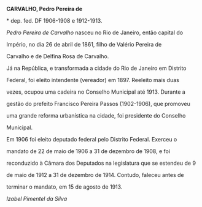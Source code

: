 **CARVALHO, Pedro Pereira de**



\* dep. fed. DF 1906-1908 e 1912-1913.



*Pedro Pereira de Carvalho* nasceu no Rio de Janeiro, então capital do

Império, no dia 26 de abril de 1861, filho de Valério Pereira de

Carvalho e de Delfina Rosa de Carvalho.



Já na República, e transformada a cidade do Rio de Janeiro em Distrito

Federal, foi eleito intendente (vereador) em 1897. Reeleito mais duas

vezes, ocupou uma cadeira no Conselho Municipal até 1913. Durante a

gestão do prefeito Francisco Pereira Passos (1902-1906), que promoveu

uma grande reforma urbanística na cidade, foi presidente do Conselho

Municipal.



Em 1906 foi eleito deputado federal pelo Distrito Federal. Exerceu o

mandato de 22 de maio de 1906 a 31 de dezembro de 1908, e foi

reconduzido à Câmara dos Deputados na legislatura que se estendeu de 9

de maio de 1912 a 31 de dezembro de 1914. Contudo, faleceu antes de

terminar o mandato, em 15 de agosto de 1913.



*Izabel Pimentel da Silva*




